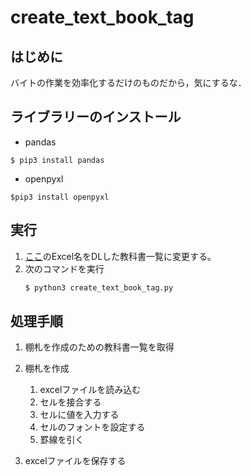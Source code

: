 # create_text_book_tag

## はじめに
バイトの作業を効率化するだけのものだから，気にするな．

## ライブラリーのインストール
* pandas
```shell
$ pip3 install pandas
```

* openpyxl
```shell
$pip3 install openpyxl
```

## 実行
1. [ここ](https://github.com/IshigamiRyoichi/create_text_book_tag/blob/3b4f216d63f5c838f1f1b7ff6d5c19fd72df118c/create_text_book_tag.py#L79)のExcel名をDLした教科書一覧に変更する。
2. 次のコマンドを実行
    ```python
    $ python3 create_text_book_tag.py
    ```

## 処理手順
1. 棚札を作成のための教科書一覧を取得

1. 棚札を作成
    1. excelファイルを読み込む
    1. セルを接合する
    1. セルに値を入力する
    1. セルのフォントを設定する
    1. 罫線を引く

1. excelファイルを保存する

